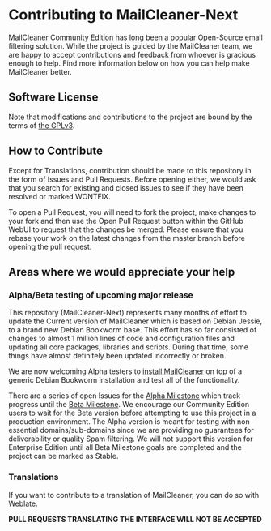 # Contributing to MailCleaner-Next

MailCleaner Community Edition has long been a popular Open-Source email filtering solution. While the project is guided by the MailCleaner team, we are happy to accept contributions and feedback from whoever is gracious enough to help. Find more information below on how you can help make MailCleaner better.

## Software License

Note that modifications and contributions to the project are bound by the terms of [the GPLv3](/LICENSE.md).

## How to Contribute

Except for Translations, contribution should be made to this repository in the form of Issues and Pull Requests. Before opening either, we would ask that you search for existing and closed issues to see if they have been resolved or marked WONTFIX.

To open a Pull Request, you will need to fork the project, make changes to your fork and then use the Open Pull Request button within the GitHub WebUI to request that the changes be merged. Please ensure that you rebase your work on the latest changes from the master branch before opening the pull request.

## Areas where we would appreciate your help

### Alpha/Beta testing of upcoming major release

This repository (MailCleaner-Next) represents many months of effort to update the Current version of MailCleaner which is based on Debian Jessie, to a brand new Debian Bookworm base. This effort has so far consisted of changes to almost 1 million lines of code and configuration files and updating all core packages, libraries and scripts. During that time, some things have almost definitely been updated incorrectly or broken.

We are now welcoming Alpha testers to [install MailCleaner](/INSTALL.md) on top of a generic Debian Bookworm installation and test all of the functionality.

There are a series of open Issues for the [Alpha Milestone](https://github.com/MailCleaner/MailCleaner-Next/milestone/1) which track progress until the [Beta Milestone](https://github.com/MailCleaner/MailCleaner-Next/milestone/2). We encourage our Community Edition users to wait for the Beta version before attempting to use this project in a production environment. The Alpha version is meant for testing with non-essential domains/sub-domains since we are providing no guarantees for deliverability or quality Spam filtering. We will not support this version for Enterprise Edition until all Beta Milestone goals are completed and the project can be marked as Stable. 

### Translations 

If you want to contribute to a translation of MailCleaner, you can do so with [Weblate](https://www.mailcleaner.org/translations/).

**PULL REQUESTS TRANSLATING THE INTERFACE WILL NOT BE ACCEPTED**
